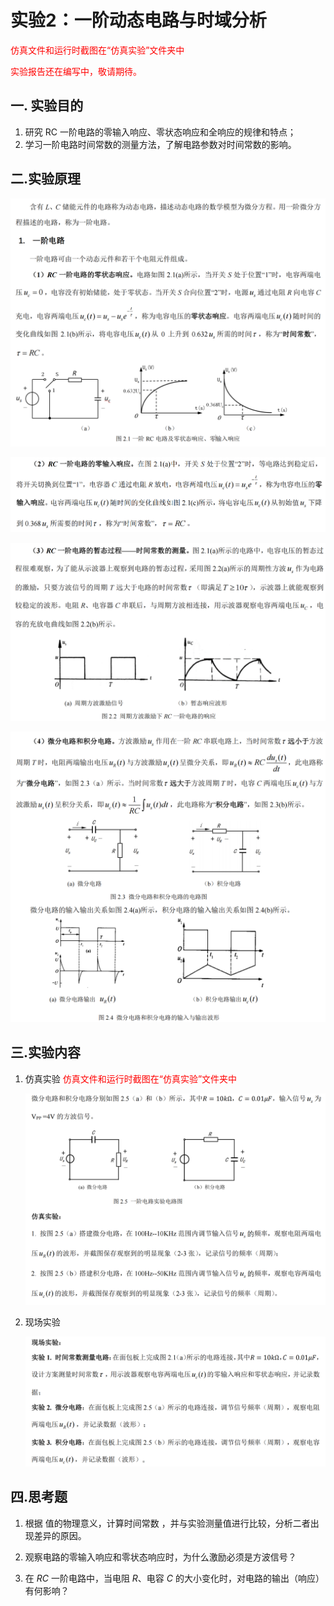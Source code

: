# 实验2：一阶动态电路与时域分析

<span style="color:red;">仿真文件和运行时截图在“仿真实验”文件夹中</span>

<span style="color:red;">实验报告还在编写中，敬请期待。</span>

## 一. 实验目的

1. 研究 RC 一阶电路的零输入响应、零状态响应和全响应的规律和特点；
2. 学习一阶电路时间常数的测量方法，了解电路参数对时间常数的影响。

## 二.实验原理

![](image/1.png)

![alt text](image/2.png)

![](image/3.png)

![](image/4.png)

## 三.实验内容

1. 仿真实验
   <span style="color:red;">仿真文件和运行时截图在“仿真实验”文件夹中</span>
   
   ![](image\5.png)
   
2. 现场实验

   ![](image\6.png)

## 四.思考题

1. 根据 值的物理意义，计算时间常数 ，并与实验测量值进行比较，分析二者出现差异的原因。

2. 观察电路的零输入响应和零状态响应时，为什么激励必须是方波信号？

3. 在 *RC* 一阶电路中，当电阻 *R*、电容 *C* 的大小变化时，对电路的输出（响应）有何影响？